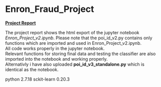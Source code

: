# Enron_Fraud_Project

[**Project Report**](https://htmlpreview.github.io/?https://github.com/PetzMcPetz/Enron_Fraud_Project/blob/main/final_project/Enron_Project_v2.html)

The project report shows the html export of the jupyter notebook *Enron_Project_v2.ipynb*.
Please note that the poi_id_v2.py contains only functions which are imported and used in Enron_Project_v2.ipynb.  
All code works properly in the jupyter notebook.  
Relevant functions for storing final data and testing the classifier are also imported into the notebook and working properly.  
Alternativly i have also uploaded **poi_id_v3_standalone.py** which is identical as the notebook. 

python 2.7.18
sckit-learn 0.20.3
